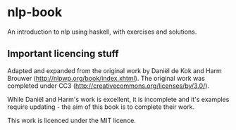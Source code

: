 # nlp-book
An introduction to nlp using haskell, with exercises and solutions.

## Important licencing stuff
Adapted and expanded from the original work by Daniël de Kok and Harm Brouwer (http://nlpwp.org/book/index.xhtml). The
original work was completed under CC3 (http://creativecommons.org/licenses/by/3.0/).

While Daniël and Harm's work is excellent, it is incomplete and it's examples require updating - the aim of this book
is to complete their work.

This work is licenced under the MIT licence.